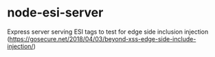 # node-esi-server
Express server serving ESI tags to test for edge side inclusion injection (https://gosecure.net/2018/04/03/beyond-xss-edge-side-include-injection/)
